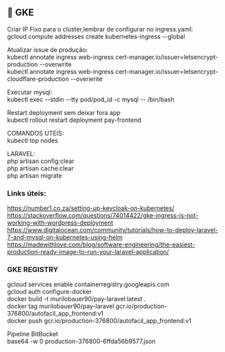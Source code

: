 ## :rocket: GKE

Criar IP Fixo para o cluster,lembrar de configurar no ingress.yaml: <br />
gcloud compute addresses create kubernetes-ingress --global <br />

Atualizar issue de produção: <br /> 
kubectl annotate ingress web-ingress cert-manager.io/issuer=letsencrypt-production --overwrite <br />
kubectl annotate ingress web-ingress cert-manager.io/issuer=letsencrypt-cloudflare-production --overwrite <br />

Executar mysql: <br />
kubectl exec --stdin --tty pod/pod_id -c mysql -- /bin/bash <br />

Restart deployment sem deixar fora app <br />
kubectl rollout restart deployment pay-frontend <br />

COMANDOS UTEIS: <br />
kubectl top nodes <br />

LARAVEL: <br />
php artisan config:clear <br />
php artisan cache:clear <br />
php artisan migrate <br />

### Links úteis: <br />
https://number1.co.za/setting-up-keycloak-on-kubernetes/
https://stackoverflow.com/questions/74014422/gke-ingress-is-not-working-with-wordpress-deployment
https://www.digitalocean.com/community/tutorials/how-to-deploy-laravel-7-and-mysql-on-kubernetes-using-helm
https://madewithlove.com/blog/software-engineering/the-easiest-production-ready-image-to-run-your-laravel-application/

### GKE REGISTRY <br />
gcloud services enable containerregistry.googleapis.com <br />
gcloud auth configure-docker <br />
docker build -t murilobauer90/pay-laravel:latest . <br />
docker tag murilobauer90/pay-laravel gcr.io/production-376800/autofacil_app_frontend:v1 <br />
docker push gcr.io/production-376800/autofacil_app_frontend:v1 <br />

Pipeline BitBucket <br />
base64 -w 0 production-376800-6ffda56b9577.json <br />